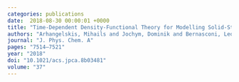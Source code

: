 ```yaml
---
categories: publications
date:  2018-08-30 00:00:01 +0000
title: "Time-Dependent Density-Functional Theory for Modelling Solid-State Fluorescence Emission of Organic Multicomponent Crystals"
authors: "Arhangelskis, Mihails and Jochym, Dominik and Bernasconi, Leonardo and Friscic, Tomislav and Morris, Andrew J and Jones, William"
journal: "J. Phys. Chem. A"
pages: "7514–7521"
year: "2018"
doi: "10.1021/acs.jpca.8b03481"
volume: "37"
---
```

